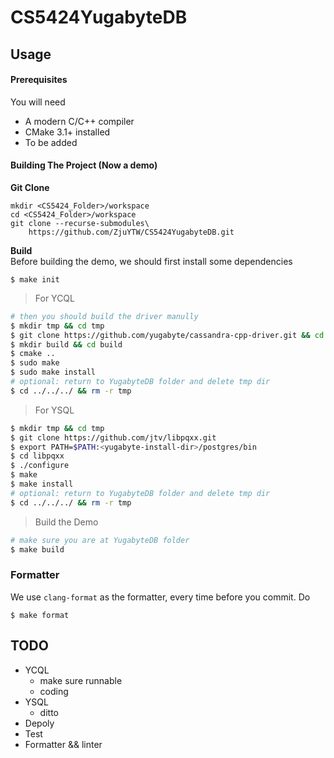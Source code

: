 # CS5424YugabyteDB

## Usage
#### Prerequisites
You will need
* A modern C/C++ compiler
* CMake 3.1+ installed
* To be added

#### Building The Project (Now a demo)
**Git Clone**
```
mkdir <CS5424_Folder>/workspace
cd <CS5424_Folder>/workspace 
git clone --recurse-submodules\
    https://github.com/ZjuYTW/CS5424YugabyteDB.git

```

**Build**  
Before building the demo, we should first install some dependencies
```
$ make init
```
> For YCQL
```bash
# then you should build the driver manully
$ mkdir tmp && cd tmp
$ git clone https://github.com/yugabyte/cassandra-cpp-driver.git && cd cassandra-cpp-driver
$ mkdir build && cd build
$ cmake ..
$ sudo make
$ sudo make install
# optional: return to YugabyteDB folder and delete tmp dir
$ cd ../../../ && rm -r tmp
```
> For YSQL 
```bash
$ mkdir tmp && cd tmp
$ git clone https://github.com/jtv/libpqxx.git
$ export PATH=$PATH:<yugabyte-install-dir>/postgres/bin
$ cd libpqxx
$ ./configure
$ make
$ make install
# optional: return to YugabyteDB folder and delete tmp dir
$ cd ../../../ && rm -r tmp
```
> Build the Demo
```bash
# make sure you are at YugabyteDB folder
$ make build
```

### Formatter
We use `clang-format` as the formatter, every time before you commit. Do
```
$ make format
```

## TODO
* YCQL
  * make sure runnable
  * coding
* YSQL
  * ditto
* Depoly
* Test
* Formatter && linter

